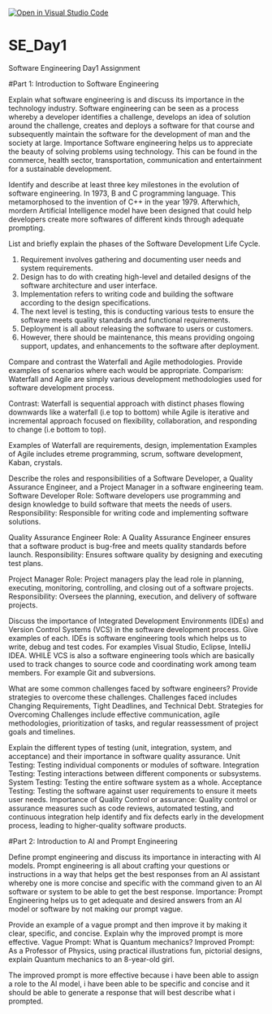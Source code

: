 [![Open in Visual Studio Code](https://classroom.github.com/assets/open-in-vscode-2e0aaae1b6195c2367325f4f02e2d04e9abb55f0b24a779b69b11b9e10269abc.svg)](https://classroom.github.com/online_ide?assignment_repo_id=15574654&assignment_repo_type=AssignmentRepo)
# SE_Day1
Software Engineering Day1 Assignment

#Part 1: Introduction to Software Engineering

Explain what software engineering is and discuss its importance in the technology industry.
Software engineering can be seen as a process whereby a developer identifies a challenge, develops an idea of solution around the challenge, creates and deploys a software for that course and subsequently maintain the software for the development of man and the society at large.
Importance
Software engineering helps us to appreciate the beauty of solving problems using technology. This can be found in the commerce, health sector, transportation, communication and entertainment for a sustainable development.


Identify and describe at least three key milestones in the evolution of software engineering.
In 1973, B and C programming language.
This metamorphosed to the invention of C++ in the year 1979.
Afterwhich, mordern Artificial Intelligence model have been designed that could help developers create more softwares of different kinds through adequate prompting.


List and briefly explain the phases of the Software Development Life Cycle.
1. Requirement involves gathering and documenting user needs and system requirements.
2. Design has to do with creating high-level and detailed designs of the software architecture and user interface.
3. Implementation refers to writing code and building the software according to the design specifications.
4. The next level is testing, this is conducting various tests to ensure the software meets quality standards and functional requirements.
5. Deployment is all about releasing the software to users or customers.
6. However, there should be maintenance, this means providing ongoing support, updates, and enhancements to the software after deployment.


Compare and contrast the Waterfall and Agile methodologies. Provide examples of scenarios where each would be appropriate.
Comparism: Waterfall and Agile are simply various development methodologies used for software development process.

Contrast: Waterfall is sequential approach with distinct phases flowing downwards like a waterfall (i.e top to bottom) while Agile is iterative and incremental approach focused on flexibility, collaboration, and responding to change (i.e bottom to top).

Examples of Waterfall are requirements, design, implementation
Examples of Agile includes etreme programming, scrum, software development, Kaban, crystals.


Describe the roles and responsibilities of a Software Developer, a Quality Assurance Engineer, and a Project Manager in a software engineering team.
Software Developer
Role: Software developers use programming and design knowledge to build software that meets the needs of users. 
Responsibility: Responsible for writing code and implementing software solutions.

Quality Assurance Engineer
Role: A Quality Assurance Engineer ensures that a software product is bug-free and meets quality standards before launch.
Responsibility: Ensures software quality by designing and executing test plans.

Project Manager
Role: Project managers play the lead role in planning, executing, monitoring, controlling, and closing out of a software projects.
Responsibility: Oversees the planning, execution, and delivery of software projects.


Discuss the importance of Integrated Development Environments (IDEs) and Version Control Systems (VCS) in the software development process. Give examples of each.
IDEs is software engineering tools which helps us to write, debug and test codes. For examples Visual Studio, Eclipse, IntelliJ IDEA.
WHILE
VCS is also a software engineering tools which are basically used to track changes to source code and coordinating work among team members. For example Git and subversions. 


What are some common challenges faced by software engineers? Provide strategies to overcome these challenges.
Challenges faced includes Changing Requirements, Tight Deadlines, and Technical Debt.
Strategies for Overcoming Challenges include effective communication, agile methodologies, prioritization of tasks, and regular reassessment of project goals and timelines.


Explain the different types of testing (unit, integration, system, and acceptance) and their importance in software quality assurance.
Unit Testing: Testing individual components or modules of software.
Integration Testing: Testing interactions between different components or subsystems.
System Testing: Testing the entire software system as a whole.
Acceptance Testing: Testing the software against user requirements to ensure it meets user needs.
Importance of Quality Control or assurance: Quality control or assurance measures such as code reviews, automated testing, and continuous integration help identify and fix defects early in the development process, leading to higher-quality software products.



#Part 2: Introduction to AI and Prompt Engineering


Define prompt engineering and discuss its importance in interacting with AI models.
Prompt engineering is all about crafting your questions or instructions in a way that helps get the best responses from an AI assistant whereby one is more concise and specific with the command given to an AI software or system to be able to get the best response.
Importance: Prompt Engineering helps us to get adequate and desired answers from an AI model or software by not making our prompt vague.


Provide an example of a vague prompt and then improve it by making it clear, specific, and concise. Explain why the improved prompt is more effective.
Vague Prompt: What is Quantum mechanics?
Improved Prompt: As a Professor of Physics, using practical illustrations fun, pictorial designs, explain Quantum mechanics to an 8-year-old girl.

The improved prompt is more effective because i have been able to assign a role to the AI model, i have been able to be specific and concise and it should be able to generate a response that will best describe what i prompted.
